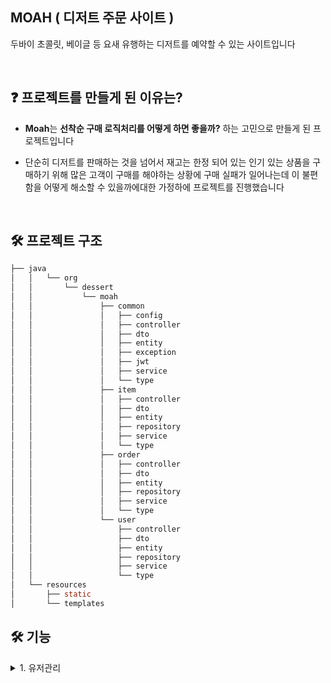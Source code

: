 
## MOAH ( 디저트 주문 사이트 ) 

두바이 초콜릿, 베이글 등 요새 유행하는 디저트를 예약할 수 있는 사이트입니다 

<br>


## ❓ 프로젝트를 만들게 된 이유는?
- **Moah**는 **선착순 구매 로직처리를 어떻게 하면 좋을까?** 하는 고민으로 만들게 된 프로젝트입니다 

- 단순히 디저트를 판매하는 것을 넘어서 재고는 한정 되어 있는 인기 있는 상품을 구매하기 위해 많은 고객이 구매를 해야하는 상황에 구매 실패가 일어나는데 이 불편함을 어떻게 해소할 수 있을까에대한 가정하에 프로젝트를 진행했습니다

<br>

## 🛠 프로젝트 구조  

```java
├── java
│   │   └── org
│   │       └── dessert
│   │           └── moah
│   │               ├── common
│   │               │   ├── config
│   │               │   ├── controller
│   │               │   ├── dto
│   │               │   ├── entity
│   │               │   ├── exception
│   │               │   ├── jwt
│   │               │   ├── service
│   │               │   └── type
│   │               ├── item
│   │               │   ├── controller
│   │               │   ├── dto
│   │               │   ├── entity
│   │               │   ├── repository
│   │               │   ├── service
│   │               │   └── type
│   │               ├── order
│   │               │   ├── controller
│   │               │   ├── dto
│   │               │   ├── entity
│   │               │   ├── repository
│   │               │   ├── service
│   │               │   └── type
│   │               └── user
│   │                   ├── controller
│   │                   ├── dto
│   │                   ├── entity
│   │                   ├── repository
│   │                   ├── service
│   │                   └── type
│   └── resources
│       ├── static
│       └── templates

```


## 🛠 기능 

<details>
<summary>1. 유저관리 </summary>
<div dir="auto">

<br>

    - 회원가입 기능을 통해 사용자 계정을 생성합니다 
      - 이메일, 비밀번호, 이름, 생년월일, 전화번호, 주소를 저장
      - 비밀번호는 암호화 되어 저장
    - 로그인 및 로그아웃 기능을 통해 사용자는 편리하게 서비스를 이용할 수 있습니다.
      - 이메일, 비밀번호로 로그인
      - jwt 토큰을 활용한 로그인 기능
        - SpringSecurity , JWT 토큰을 활용하여 인증이 성공하면 access Token 발급
      - 사용자는 만료된 액세스 토큰 대신 유효한 리프레시 토큰을 사용하여 새로운 access Token 을 발급
      - 로그아웃 기능
    - 마이페이지를 통해 사용자는 자신의 정보를 업데이트할 수 있습니다.
      - 주소, 전화번호를 업데이트 

</div>
</details>
